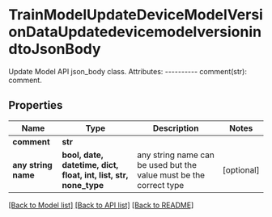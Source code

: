 # TrainModelUpdateDeviceModelVersionDataUpdatedevicemodelversionindtoJsonBody

Update Model API json_body class.  Attributes: ---------- comment(str): comment.

## Properties
Name | Type | Description | Notes
------------ | ------------- | ------------- | -------------
**comment** | **str** |  | 
**any string name** | **bool, date, datetime, dict, float, int, list, str, none_type** | any string name can be used but the value must be the correct type | [optional]

[[Back to Model list]](../README.md#documentation-for-models) [[Back to API list]](../README.md#documentation-for-api-endpoints) [[Back to README]](../README.md)


